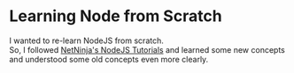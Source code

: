 # Learning Node from Scratch

I wanted to re-learn NodeJS from scratch.\
So, I followed
[NetNinja's NodeJS Tutorials](https://www.youtube.com/playlist?list=PL4cUxeGkcC9jsz4LDYc6kv3ymONOKxwBU)
and learned some new concepts \
and understood some old concepts even more clearly.
